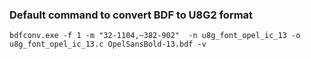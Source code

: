 ### Default command to convert BDF to U8G2 format

`bdfconv.exe -f 1 -m "32-1104,~382-902"  -n u8g_font_opel_ic_13 -o u8g_font_opel_ic_13.c OpelSansBold-13.bdf -v`
